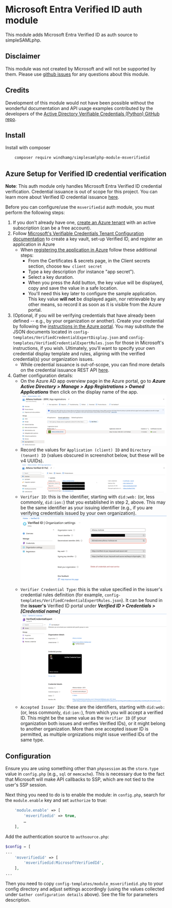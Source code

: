 # Microsoft Entra Verified ID auth module

This module adds Microsoft Entra Verified ID as auth source to simpleSAMLphp.

## Disclaimer
This module was not created by Microsoft and will not be supported by them. Please use [github issues](https://github.com/windhamg/simplesamlphp-module-msverifiedid/issues/new) for any questions about this module.

## Credits
Development of this module would not have been possible without the wonderful documentation and API usage examples contributed by the developers of the [Active Directory Verifiable Credentials (Python) GitHub repo](https://github.com/Azure-Samples/active-directory-verifiable-credentials-python).

## Install

Install with composer

```bash
    composer require windhamg/simplesamlphp-module-msverifiedid
```

## Azure Setup for Verified ID credential verification

**Note**: This auth module only handles Microsoft Entra Verified ID credential verification. Credential issuance is out of scope for this project. You can learn more about Verified ID credential issuance [here](https://learn.microsoft.com/en-us/azure/active-directory/verifiable-credentials/verifiable-credentials-configure-issuer).

Before you can configure/use the `msverifiedid` auth module, you must perform the following steps:

1. If you don't already have one, [create an Azure tenant](https://azure.microsoft.com/free/?WT.mc_id=A261C142F) with an active subscription (can be a free account).
2. Follow [Microsoft's Verifiable Credentials Tenant Configuration documentation](https://learn.microsoft.com/en-us/azure/active-directory/verifiable-credentials/verifiable-credentials-configure-tenant) to create a key vault, set-up Verified ID, and register an application in Azure
   * When [registering the application in Azure](https://learn.microsoft.com/en-us/azure/active-directory/verifiable-credentials/verifiable-credentials-configure-tenant#register-an-application-in-azure-ad) follow these additional steps:
     - From the Certificates & secrets page, in the Client secrets section, choose `New client secret`
     - Type a key description (for instance "app secret").
     - Select a key duration.
     - When you press the Add button, the key value will be displayed, copy and save the value in a safe location.
     - You'll need this key later to configure the sample application. This key value **will not** be displayed again, nor retrievable by any other means, so record it as soon as it is visible from the Azure portal.
3. (Optional, if you will be verifying credentials that have already been defined -- e.g., by your organization or another). Create your credential by following the [instructions in the Azure portal](https://learn.microsoft.com/en-us/azure/active-directory/verifiable-credentials/verifiable-credentials-configure-issuer#create-the-verified-credential-expert-card-in-azure). You may substitute the JSON documents located in `config-templates/VerifiedCredentialExpertDisplay.json` and `config-templates/VerifiedCredentialExpertRules.json` for those in Microsoft's instructions, if you wish. Ultimately, you'll want to specify your own credential display template and rules, aligning with the verified credential(s) your organization issues.
   * While credential issuance is out-of-scope, you can find more details on the credential issuance REST API [here](https://learn.microsoft.com/en-us/azure/active-directory/verifiable-credentials/issuance-request-api).
4. Gather configuration details:
   * On the Azure AD app overview page in the Azure portal, go to ***Azure Active Directory > Manage > App Registrations > Owned Applications*** then click on the display name of the app.
   ![App Registration 1](README_files/azure-ad-app-registrations-1.png)
   * Record the values for `Application (client) ID` and `Directory (tenant) ID` (values obscured in screenshot below, but these will be v4 UUIDs).
   ![App Registration 2](README_files/azure-ad-app-registrations-2.png)
   * `Verifier ID`: this is the identifier, starting with `did:web:` (or, less commonly, `did:ion:`) that you established in step 2, above. This may be the same identifier as your issuing identifier (e.g., if you are verifying credentials issued by your own organization).
   ![Verifier ID](README_files/verified-id-org-settings.png)
   * `Verifier Credential Type`: this is the value specified in the issuer's credential rules definition (for example, `config-templates/VerifiedCredentialExpertRules.json`). It can be found in the **issuer's** Verified ID portal under ***Verified ID > Credentials > [Credential name]***
   ![Verifier Credential Type](README_files/verified-id-credential-settings.png)
   * `Accepted Issuer IDs`: these are the identifiers, starting with `did:web:` (or, less commonly, `did:ion:`), from which you will accept a verified ID. This might be the same value as the `Verifier ID` (if your organization both issues and verifies Verified IDs), or it might belong to another organization. More than one accepted issuer ID is permitted, as multiple orgnizations might issue verified IDs of the same type.

## Configuration

Ensure you are using something other than `phpsession` as the `store.type` value in `config.php` (e.g., `sql` or `memcache`). This is necessary due to the fact that Microsoft will make API callbacks to SSP, which are not tied to the user's SSP session.

Next thing you need to do is to enable the module: in `config.php`,
search for the `module.enable` key and set `authorize` to true:

```php
    'module.enable' => [
        'msverifiedid' => true,
        …
    ],
```

Add the authentication source to `authsource.php`:
```php
$config = [
...
    'msverifiedid' => [
        'msverifiedid:MicrosoftVerifiedId',
    ],
...
```

Then you need to copy `config-templates/module_msverifiedid.php` to your config directory and adjust settings accordingly (using the values collected under `Gather configuration details` above). See the file for parameters description.